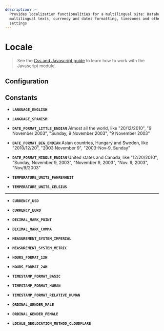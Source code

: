 ```yaml
---
description: >-
  Provides localization functionalities for a multilingual site: Database-based
  multilingual texts, currency and dates formatting, timezones and other locale
  settings
---
```


# Locale

> See the [Css and Javascript guide](../../guide/css-and-javascript-guide/) to learn how to work with the Javascript module.

## Configuration

## Constants

* **`LANGUAGE_ENGLISH`**
* **`LANGUAGE_SPANISH`**



* **`DATE_FORMAT_LITTLE_ENDIAN`** Almost all the world, like "20/12/2010", "9 November 2003", "Sunday, 9 November 2003", "9 November 2003"
* **`DATE_FORMAT_BIG_ENDIAN`** Asian countries, Hungary and Sweden, like "2010/12/20", "2003 November 9", "2003-Nov-9, Sunday"
* **`DATE_FORMAT_MIDDLE_ENDIAN`** United states and Canada, like "12/20/2010", "Sunday, November 9, 2003", "November 9, 2003", "Nov. 9, 2003", "Nov/9/2003"



* **`TEMPERATURE_UNITS_FAHRENHEIT`**
* **`TEMPERATURE_UNITS_CELSIUS`**

 ****

* **`CURRENCY_USD`**
* **`CURRENCY_EURO`**



* **`DECIMAL_MARK_POINT`**
* **`DECIMAL_MARK_COMMA`**



* **`MEASUREMENT_SYSTEM_IMPERIAL`**
* **`MEASUREMENT_SYSTEM_METRIC`**



* **`HOURS_FORMAT_12H`**
* **`HOURS_FORMAT_24H`**



* **`TIMESTAMP_FORMAT_BASIC`**
* **`TIMESTAMP_FORMAT_HUMAN`**
* **`TIMESTAMP_FORMAT_RELATIVE_HUMAN`**



* **`ORDINAL_GENDER_MALE`**
* **`ORDINAL_GENDER_FEMALE`**



* **`LOCALE_GEOLOCATION_METHOD_CLOUDFLARE`**





